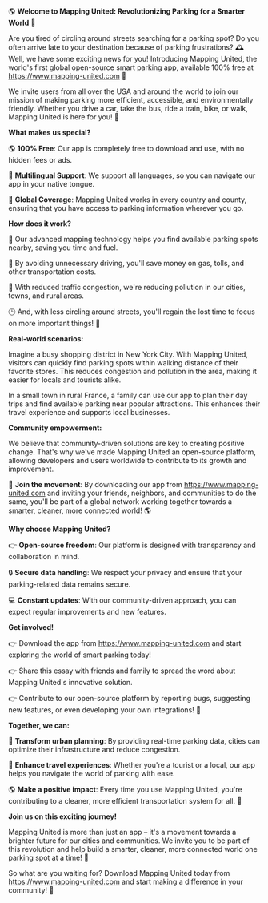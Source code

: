 🌎 **Welcome to Mapping United: Revolutionizing Parking for a Smarter World** 🚗

Are you tired of circling around streets searching for a parking spot? Do you often arrive late to your destination because of parking frustrations? 🕰️ Well, we have some exciting news for you! Introducing Mapping United, the world's first global open-source smart parking app, available 100% free at https://www.mapping-united.com 🤩

We invite users from all over the USA and around the world to join our mission of making parking more efficient, accessible, and environmentally friendly. Whether you drive a car, take the bus, ride a train, bike, or walk, Mapping United is here for you! 🌟

**What makes us special?**

🌎 **100% Free**: Our app is completely free to download and use, with no hidden fees or ads.

💬 **Multilingual Support**: We support all languages, so you can navigate our app in your native tongue.

🚀 **Global Coverage**: Mapping United works in every country and county, ensuring that you have access to parking information wherever you go.

**How does it work?**

📍 Our advanced mapping technology helps you find available parking spots nearby, saving you time and fuel.

💸 By avoiding unnecessary driving, you'll save money on gas, tolls, and other transportation costs.

🌟 With reduced traffic congestion, we're reducing pollution in our cities, towns, and rural areas.

🕒 And, with less circling around streets, you'll regain the lost time to focus on more important things! 🙌

**Real-world scenarios:**

Imagine a busy shopping district in New York City. With Mapping United, visitors can quickly find parking spots within walking distance of their favorite stores. This reduces congestion and pollution in the area, making it easier for locals and tourists alike.

In a small town in rural France, a family can use our app to plan their day trips and find available parking near popular attractions. This enhances their travel experience and supports local businesses.

**Community empowerment:**

We believe that community-driven solutions are key to creating positive change. That's why we've made Mapping United an open-source platform, allowing developers and users worldwide to contribute to its growth and improvement.

🤝 **Join the movement**: By downloading our app from https://www.mapping-united.com and inviting your friends, neighbors, and communities to do the same, you'll be part of a global network working together towards a smarter, cleaner, more connected world! 🌎

**Why choose Mapping United?**

👉 **Open-source freedom**: Our platform is designed with transparency and collaboration in mind.

🔒 **Secure data handling**: We respect your privacy and ensure that your parking-related data remains secure.

💻 **Constant updates**: With our community-driven approach, you can expect regular improvements and new features.

**Get involved!**

👉 Download the app from https://www.mapping-united.com and start exploring the world of smart parking today!

👉 Share this essay with friends and family to spread the word about Mapping United's innovative solution.

👉 Contribute to our open-source platform by reporting bugs, suggesting new features, or even developing your own integrations! 🚀

**Together, we can:**

💪 **Transform urban planning**: By providing real-time parking data, cities can optimize their infrastructure and reduce congestion.

🌟 **Enhance travel experiences**: Whether you're a tourist or a local, our app helps you navigate the world of parking with ease.

🌎 **Make a positive impact**: Every time you use Mapping United, you're contributing to a cleaner, more efficient transportation system for all. 🌱

**Join us on this exciting journey!**

Mapping United is more than just an app – it's a movement towards a brighter future for our cities and communities. We invite you to be part of this revolution and help build a smarter, cleaner, more connected world one parking spot at a time! 🌈

So what are you waiting for? Download Mapping United today from https://www.mapping-united.com and start making a difference in your community! 💚
